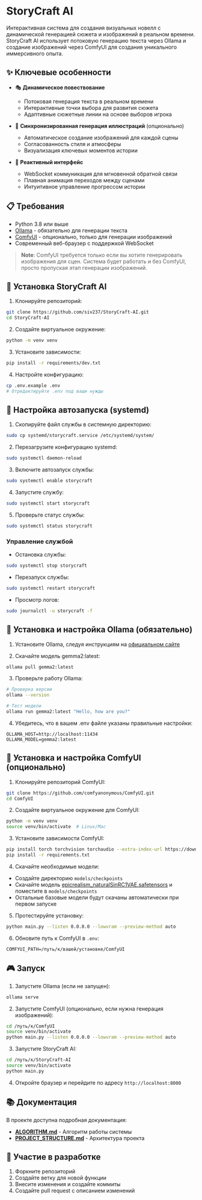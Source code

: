 # StoryCraft AI

Интерактивная система для создания визуальных новелл с динамической генерацией сюжета и изображений в реальном времени. StoryCraft AI использует потоковую генерацию текста через Ollama и создание изображений через ComfyUI для создания уникального иммерсивного опыта.

## ✨ Ключевые особенности

- 🎭 **Динамическое повествование**
  - Потоковая генерация текста в реальном времени
  - Интерактивные точки выбора для развития сюжета
  - Адаптивные сюжетные линии на основе выборов игрока

- 🎨 **Синхронизированная генерация иллюстраций** (опционально)
  - Автоматическое создание изображений для каждой сцены
  - Согласованность стиля и атмосферы
  - Визуализация ключевых моментов истории

- 🔄 **Реактивный интерфейс**
  - WebSocket коммуникация для мгновенной обратной связи
  - Плавная анимация переходов между сценами
  - Интуитивное управление прогрессом истории

## 📋 Требования

- Python 3.8 или выше
- [Ollama](https://ollama.com/) - обязательно для генерации текста
- [ComfyUI](https://github.com/comfyanonymous/ComfyUI) - опционально, только для генерации изображений
- Современный веб-браузер с поддержкой WebSocket

> **Note**: ComfyUI требуется только если вы хотите генерировать изображения для сцен. 
> Система будет работать и без ComfyUI, просто пропуская этап генерации изображений.

## 🚀 Установка StoryCraft AI

1. Клонируйте репозиторий:
```bash
git clone https://github.com/siv237/StoryCraft-AI.git
cd StoryCraft-AI
```

2. Создайте виртуальное окружение:
```bash
python -m venv venv
```

3. Установите зависимости:
```bash
pip install -r requirements/dev.txt
```

4. Настройте конфигурацию:
```bash
cp .env.example .env
# Отредактируйте .env под ваши нужды
```

## 🚀 Настройка автозапуска (systemd)

1. Скопируйте файл службы в системную директорию:
```bash
sudo cp systemd/storycraft.service /etc/systemd/system/
```

2. Перезагрузите конфигурацию systemd:
```bash
sudo systemctl daemon-reload
```

3. Включите автозапуск службы:
```bash
sudo systemctl enable storycraft
```

4. Запустите службу:
```bash
sudo systemctl start storycraft
```

5. Проверьте статус службы:
```bash
sudo systemctl status storycraft
```

### Управление службой

- Остановка службы:
```bash
sudo systemctl stop storycraft
```

- Перезапуск службы:
```bash
sudo systemctl restart storycraft
```

- Просмотр логов:
```bash
sudo journalctl -u storycraft -f
```

## 🤖 Установка и настройка Ollama (обязательно)

1. Установите Ollama, следуя инструкциям на [официальном сайте](https://ollama.com/)

2. Скачайте модель gemma2:latest:
```bash
ollama pull gemma2:latest
```

3. Проверьте работу Ollama:
```bash
# Проверка версии
ollama --version

# Тест модели
ollama run gemma2:latest "Hello, how are you?"
```

4. Убедитесь, что в вашем .env файле указаны правильные настройки:
```
OLLAMA_HOST=http://localhost:11434
OLLAMA_MODEL=gemma2:latest
```

## 🎨 Установка и настройка ComfyUI (опционально)

1. Клонируйте репозиторий ComfyUI:
```bash
git clone https://github.com/comfyanonymous/ComfyUI.git
cd ComfyUI
```

2. Создайте виртуальное окружение для ComfyUI:
```bash
python -m venv venv
source venv/bin/activate  # Linux/Mac
```

3. Установите зависимости ComfyUI:
```bash
pip install torch torchvision torchaudio --extra-index-url https://download.pytorch.org/whl/cu121
pip install -r requirements.txt
```

4. Скачайте необходимые модели:
- Создайте директорию `models/checkpoints`
- Скачайте модель [epicrealism_naturalSinRC1VAE.safetensors](https://civitai.com/models/25694/epicrealism) и поместите в `models/checkpoints`
- Остальные базовые модели будут скачаны автоматически при первом запуске

5. Протестируйте установку:
```bash
python main.py --listen 0.0.0.0 --lowvram --preview-method auto
```

6. Обновите путь к ComfyUI в `.env`:
```
COMFYUI_PATH=/путь/к/вашей/установке/ComfyUI
```

## 🎮 Запуск

1. Запустите Ollama (если не запущен):
```bash
ollama serve
```

2. Запустите ComfyUI (опционально, если нужна генерация изображений):
```bash
cd /путь/к/ComfyUI
source venv/bin/activate
python main.py --listen 0.0.0.0 --lowvram --preview-method auto
```

3. Запустите StoryCraft AI:
```bash
cd /путь/к/StoryCraft-AI
source venv/bin/activate
python main.py
```

4. Откройте браузер и перейдите по адресу `http://localhost:8000`

## 📚 Документация

В проекте доступна подробная документация:

- **[ALGORITHM.md](ALGORITHM.md)** - Алгоритм работы системы
- **[PROJECT_STRUCTURE.md](PROJECT_STRUCTURE.md)** - Архитектура проекта

## 🤝 Участие в разработке

1. Форкните репозиторий
2. Создайте ветку для новой функции
3. Внесите изменения и создайте коммиты
4. Создайте pull request с описанием изменений
